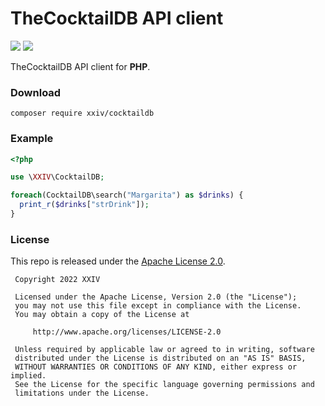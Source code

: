 # TheCocktailDB API client

[![](https://img.shields.io/github/v/tag/thechampagne/cocktaildb-php?label=version)](https://github.com/thechampagne/cocktaildb-php/releases/latest) [![](https://img.shields.io/github/license/thechampagne/cocktaildb-php)](https://github.com/thechampagne/cocktaildb-php/blob/main/LICENSE)

TheCocktailDB API client for **PHP**.

### Download

```
composer require xxiv/cocktaildb
```

### Example

```php
<?php

use \XXIV\CocktailDB;

foreach(CocktailDB\search("Margarita") as $drinks) {
  print_r($drinks["strDrink"]);
}
```

### License

This repo is released under the [Apache License 2.0](https://github.com/thechampagne/cocktaildb-php/blob/main/LICENSE).

```
 Copyright 2022 XXIV

 Licensed under the Apache License, Version 2.0 (the "License");
 you may not use this file except in compliance with the License.
 You may obtain a copy of the License at

     http://www.apache.org/licenses/LICENSE-2.0

 Unless required by applicable law or agreed to in writing, software
 distributed under the License is distributed on an "AS IS" BASIS,
 WITHOUT WARRANTIES OR CONDITIONS OF ANY KIND, either express or implied.
 See the License for the specific language governing permissions and
 limitations under the License.
```